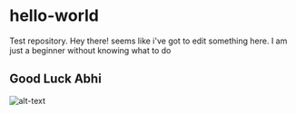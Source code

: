 # hello-world
Test repository.
Hey there! seems like i've got to edit something here.
I am just a beginner without knowing what to do

## Good Luck Abhi 
![alt-text](https://media.giphy.com/media/82wOb7Qg9KuUvtdN3v/giphy.gif)
